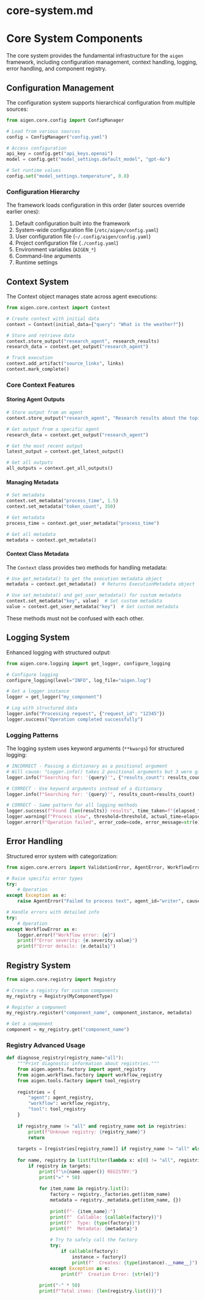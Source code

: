 # core-system.md

# Core System Components

The core system provides the fundamental infrastructure for the `aigen` framework, including configuration management, context handling, logging, error handling, and component registry.

## Configuration Management

The configuration system supports hierarchical configuration from multiple sources:

```python
from aigen.core.config import ConfigManager

# Load from various sources
config = ConfigManager("config.yaml")  

# Access configuration
api_key = config.get("api_keys.openai")
model = config.get("model_settings.default_model", "gpt-4o")

# Set runtime values
config.set("model_settings.temperature", 0.8)
```

### Configuration Hierarchy

The framework loads configuration in this order (later sources override earlier ones):

1. Default configuration built into the framework
2. System-wide configuration file (`/etc/aigen/config.yaml`)
3. User configuration file (`~/.config/aigen/config.yaml`)
4. Project configuration file (`./config.yaml`)
5. Environment variables (`AIGEN_*`)
6. Command-line arguments
7. Runtime settings

## Context System

The Context object manages state across agent executions:

```python
from aigen.core.context import Context

# Create context with initial data
context = Context(initial_data={"query": "What is the weather?"})

# Store and retrieve data
context.store_output("research_agent", research_results)
research_data = context.get_output("research_agent")

# Track execution
context.add_artifact("source_links", links)
context.mark_complete()
```

### Core Context Features

#### Storing Agent Outputs

```python
# Store output from an agent
context.store_output("research_agent", "Research results about the topic...")

# Get output from a specific agent
research_data = context.get_output("research_agent")

# Get the most recent output
latest_output = context.get_latest_output()

# Get all outputs
all_outputs = context.get_all_outputs()
```

#### Managing Metadata

```python
# Set metadata
context.set_metadata("process_time", 1.5)
context.set_metadata("token_count", 350)

# Get metadata
process_time = context.get_user_metadata("process_time")

# Get all metadata
metadata = context.get_metadata()
```

#### Context Class Metadata

The `Context` class provides two methods for handling metadata:

```python
# Use get_metadata() to get the execution metadata object
metadata = context.get_metadata()  # Returns ExecutionMetadata object

# Use set_metadata() and get_user_metadata() for custom metadata
context.set_metadata("key", value)  # Set custom metadata
value = context.get_user_metadata("key")  # Get custom metadata
```

These methods must not be confused with each other.

## Logging System

Enhanced logging with structured output:

```python
from aigen.core.logging import get_logger, configure_logging

# Configure logging
configure_logging(level="INFO", log_file="aigen.log")

# Get a logger instance
logger = get_logger("my_component")

# Log with structured data
logger.info("Processing request", {"request_id": "12345"})
logger.success("Operation completed successfully")
```

### Logging Patterns

The logging system uses keyword arguments (`**kwargs`) for structured logging:

```python
# INCORRECT - Passing a dictionary as a positional argument
# Will cause: "Logger.info() takes 2 positional arguments but 3 were given"
logger.info(f"Searching for: '{query}'", {"results_count": results_count})  # ❌ Wrong!

# CORRECT - Use keyword arguments instead of a dictionary
logger.info(f"Searching for: '{query}'", results_count=results_count)  # ✅ Correct

# CORRECT - Same pattern for all logging methods
logger.success(f"Found {len(results)} results", time_taken=f"{elapsed_time:.2f}s")
logger.warning(f"Process slow", threshold=threshold, actual_time=elapsed_time)
logger.error(f"Operation failed", error_code=code, error_message=str(e))
```

## Error Handling

Structured error system with categorization:

```python
from aigen.core.errors import ValidationError, AgentError, WorkflowError

# Raise specific error types
try:
    # Operation 
except Exception as e:
    raise AgentError("Failed to process text", agent_id="writer", cause=e)

# Handle errors with detailed info
try:
    # Operation
except WorkflowError as e:
    logger.error(f"Workflow error: {e}")
    print(f"Error severity: {e.severity.value}")
    print(f"Error details: {e.details}")
```

## Registry System

```python
from aigen.core.registry import Registry

# Create a registry for custom components
my_registry = Registry(MyComponentType)

# Register a component
my_registry.register("component_name", component_instance, metadata)

# Get a component
component = my_registry.get("component_name")
```

### Registry Advanced Usage

```python
def diagnose_registry(registry_name="all"):
    """Print diagnostic information about registries."""
    from aigen.agents.factory import agent_registry
    from aigen.workflows.factory import workflow_registry
    from aigen.tools.factory import tool_registry
    
    registries = {
        "agent": agent_registry,
        "workflow": workflow_registry,
        "tool": tool_registry
    }
    
    if registry_name != "all" and registry_name not in registries:
        print(f"Unknown registry: {registry_name}")
        return
    
    targets = [registries[registry_name]] if registry_name != "all" else registries.values()
    
    for name, registry in list(filter(lambda x: x[0] != "all", registries.items())):
        if registry in targets:
            print(f"\n{name.upper()} REGISTRY:")
            print("=" * 50)
            
            for item_name in registry.list():
                factory = registry._factories.get(item_name)
                metadata = registry._metadata.get(item_name, {})
                
                print(f"- {item_name}:")
                print(f"  Callable: {callable(factory)}")
                print(f"  Type: {type(factory)}")
                print(f"  Metadata: {metadata}")
                
                # Try to safely call the factory
                try:
                    if callable(factory):
                        instance = factory()
                        print(f"  Creates: {type(instance).__name__}")
                except Exception as e:
                    print(f"  Creation Error: {str(e)}")
            
            print("-" * 50)
            print(f"Total items: {len(registry.list())}")
```